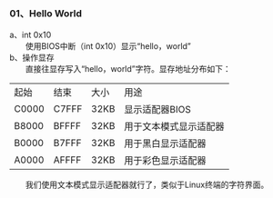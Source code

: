 ### 01、Hello World
a、int 0x10  
&emsp;&emsp;使用BIOS中断（int 0x10）显示“hello，world”  
b、操作显存  
&emsp;&emsp;直接往显存写入“hello，world”字符。显存地址分布如下：  
<table>
	<tr>
		<td>起始</td>
		<td>结束</td>
		<td>大小</td>
		<td>用途</td>
	</tr>
	<tr>
		<td>C0000</td>
		<td>C7FFF</td>
		<td>32KB</td>
		<td>显示适配器BIOS</td>
	</tr>
	<tr>
		<td>B8000</td>
		<td>BFFFF</td>
		<td>32KB</td>
		<td>用于文本模式显示适配器</td>
	</tr>
	<tr>
		<td>B0000</td>
		<td>B7FFF</td>
		<td>32KB</td>
		<td>用于黑白显示适配器</td>
	</tr>
	<tr>
		<td>A0000</td>
		<td>AFFFF</td>
		<td>32KB</td>
		<td>用于彩色显示适配器</td>
	</tr>
</table>
  
&emsp;&emsp;我们使用文本模式显示适配器就行了，类似于Linux终端的字符界面。
